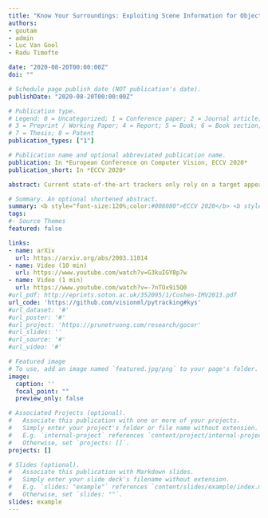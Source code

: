 ```yaml
---
title: "Know Your Surroundings: Exploiting Scene Information for Object Tracking"
authors:
- goutam
- admin
- Luc Van Gool
- Radu Timofte

date: "2020-08-20T00:00:00Z"
doi: ""

# Schedule page publish date (NOT publication's date).
publishDate: "2020-08-20T00:00:00Z"

# Publication type.
# Legend: 0 = Uncategorized; 1 = Conference paper; 2 = Journal article;
# 3 = Preprint / Working Paper; 4 = Report; 5 = Book; 6 = Book section;
# 7 = Thesis; 8 = Patent
publication_types: ["1"]

# Publication name and optional abbreviated publication name.
publication: In *European Conference on Computer Vision, ECCV 2020*
publication_short: In *ECCV 2020*

abstract: Current state-of-the-art trackers only rely on a target appearance model in order to localize the object in each frame. Such approaches are however prone to fail in case of e.g. fast appearance changes or presence of distractor objects, where a target appearance model alone is insufficient for robust tracking. Having the knowledge about the presence and locations of other objects in the surrounding scene can be highly beneficial in such cases. This scene information can be propagated through the sequence and used to, for instance, explicitly avoid distractor objects and eliminate target candidate regions. <br> In this work, we propose a novel tracking architecture which can utilize scene information for tracking. Our tracker represents such information as dense localized state vectors, which can encode, for example, if the local region is target, background, or distractor. These state vectors are propagated through the sequence and combined with the appearance model output to localize the target. Our network is learned to effectively utilize the scene information by directly maximizing tracking performance on video segments. The proposed approach sets a new state-of-the-art on 3 tracking benchmarks, achieving an AO score of 63.6% on the recent GOT-10k dataset.

# Summary. An optional shortened abstract.
summary: <b style="font-size:120%;color:#008080">ECCV 2020</b> <b style="font-size:120%;color:#E08040"></b><br> A tracking architecture that exploits the knowledge about the presence of other objects in the surrounding scene to prevent failure. 
tags:
#- Source Themes
featured: false

links:
- name: arXiv
  url: https://arxiv.org/abs/2003.11014
- name: Video (10 min)
  url: https://www.youtube.com/watch?v=G3kuIGY8p7w
- name: Video (1 min)
  url: https://www.youtube.com/watch?v=-7nTOx9i5Q0
#url_pdf: http://eprints.soton.ac.uk/352095/1/Cushen-IMV2013.pdf
url_code: 'https://github.com/visionml/pytracking#kys'
#url_dataset: '#'
#url_poster: '#'
#url_project: 'https://prunetruong.com/research/gocor'
#url_slides: ''
#url_source: '#'
#url_video: '#'

# Featured image
# To use, add an image named `featured.jpg/png` to your page's folder. 
image:
  caption: ''
  focal_point: ""
  preview_only: false

# Associated Projects (optional).
#   Associate this publication with one or more of your projects.
#   Simply enter your project's folder or file name without extension.
#   E.g. `internal-project` references `content/project/internal-project/index.md`.
#   Otherwise, set `projects: []`.
projects: []

# Slides (optional).
#   Associate this publication with Markdown slides.
#   Simply enter your slide deck's filename without extension.
#   E.g. `slides: "example"` references `content/slides/example/index.md`.
#   Otherwise, set `slides: ""`.
slides: example
---
```



